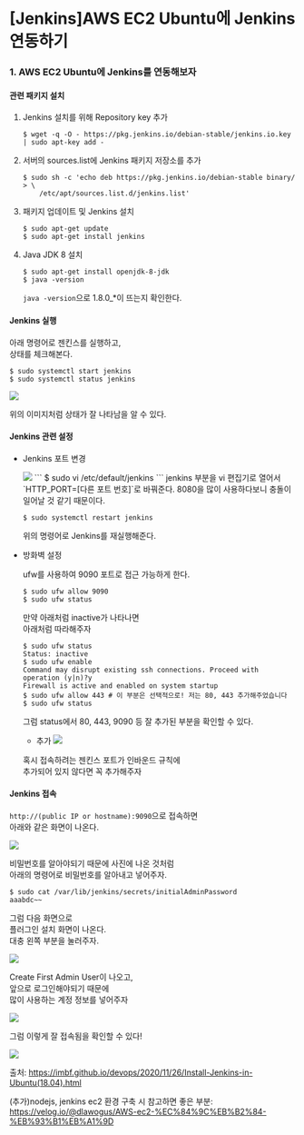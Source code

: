 # [Jenkins]AWS EC2 Ubuntu에 Jenkins 연동하기



### 1. AWS EC2 Ubuntu에 Jenkins를 연동해보자

#### 관련 패키지 설치

1. Jenkins 설치를 위해 Repository key 추가

   ```
   $ wget -q -O - https://pkg.jenkins.io/debian-stable/jenkins.io.key | sudo apt-key add -
   ```

2. 서버의 sources.list에 Jenkins 패키지 저장소를 추가

   ```
   $ sudo sh -c 'echo deb https://pkg.jenkins.io/debian-stable binary/ > \
       /etc/apt/sources.list.d/jenkins.list'
   ```

3. 패키지 업데이트 및 Jenkins 설치

   ```
   $ sudo apt-get update
   $ sudo apt-get install jenkins
   ```

4. Java JDK 8 설치
   ```
   $ sudo apt-get install openjdk-8-jdk
   $ java -version
   ```
   `java -version`으로 1.8.0\_\*이 뜨는지 확인한다.

#### Jenkins 실행

아래 명령어로 젠킨스를 실행하고,  
상태를 체크해본다.

```
$ sudo systemctl start jenkins
$ sudo systemctl status jenkins
```

<img src="https://user-images.githubusercontent.com/46602874/133364949-3a21085d-4445-402d-b12f-7e553bbdaad1.png">

위의 이미지처럼 상태가 잘 나타남을 알 수 있다.

#### Jenkins 관련 설정

- Jenkins 포트 변경

    <img src="https://user-images.githubusercontent.com/46602874/133365091-60f1d9d6-14e8-423d-8230-25196710ede1.png">
    ```
    $ sudo vi /etc/default/jenkins
    ```
    jenkins 부분을 vi 편집기로 열어서  
    `HTTP_PORT=[다른 포트 번호]`로 바꿔준다.  
    8080을 많이 사용하다보니 충돌이 일어날 것 같기 때문이다.

  ```
  $ sudo systemctl restart jenkins
  ```

  위의 명령어로 Jenkins를 재실행해준다.

- 방화벽 설정

  ufw를 사용하여 9090 포트로 접근 가능하게 한다.

  ```
  $ sudo ufw allow 9090
  $ sudo ufw status
  ```

  만약 아래처럼 inactive가 나타나면  
   아래처럼 따라해주자

  ```
  $ sudo ufw status
  Status: inactive
  $ sudo ufw enable
  Command may disrupt existing ssh connections. Proceed with operation (y|n)?y
  Firewall is active and enabled on system startup
  $ sudo ufw allow 443 # 이 부분은 선택적으로! 저는 80, 443 추가해주었습니다
  $ sudo ufw status
  ```

  그럼 status에서 80, 443, 9090 등 잘 추가된 부분을 확인할 수 있다.

  - 추가
    <img src="https://user-images.githubusercontent.com/46602874/133367016-ee87620a-24dc-47ff-8032-7124b7c6af70.png">

  혹시 접속하려는 젠킨스 포트가 인바운드 규칙에  
  추가되어 있지 않다면 꼭 추가해주자

#### Jenkins 접속

`http://(public IP or hostname):9090`으로 접속하면  
아래와 같은 화면이 나온다.

<img src="https://user-images.githubusercontent.com/46602874/133367143-63d31f03-0c91-4a21-9fab-5db6efc2eb36.png">

비밀번호를 알아야되기 때문에 사진에 나온 것처럼  
아래의 명령어로 비밀번호를 알아내고 넣어주자.

```
$ sudo cat /var/lib/jenkins/secrets/initialAdminPassword
aaabdc~~
```

그럼 다음 화면으로  
플러그인 설치 화면이 나온다.  
대충 왼쪽 부분을 눌러주자.

<img src="https://user-images.githubusercontent.com/46602874/133367376-76cc42a3-8146-474b-bb9c-86fc453ad2b9.png">

Create First Admin User이 나오고,  
앞으로 로그인해야되기 때문에  
많이 사용하는 계정 정보를 넣어주자

<img src="https://user-images.githubusercontent.com/46602874/133370174-7c42b0fc-04e3-4f36-a672-7f72e56cd804.png">

그럼 이렇게 잘 접속됨을 확인할 수 있다!

<img src="https://user-images.githubusercontent.com/46602874/133370432-073fec58-49fe-4cfe-bca5-3175395aa95e.png">

출처: https://imbf.github.io/devops/2020/11/26/Install-Jenkins-in-Ubuntu(18.04).html

(추가)nodejs, jenkins ec2 환경 구축 시 참고하면 좋은 부분: https://velog.io/@dlawogus/AWS-ec2-%EC%84%9C%EB%B2%84-%EB%93%B1%EB%A1%9D

